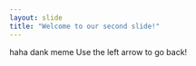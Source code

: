 ```yaml
---
layout: slide
title: "Welcome to our second slide!"
---
```

haha dank meme
Use the left arrow to go back!
